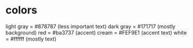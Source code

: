 # colors

light gray = #878787 (less important text)
dark gray = #171717 (mostly background) 
red = #ba3737 (accent)
cream = #FEF9E1 (accent text)
white = #ffffff (mostly text) 

